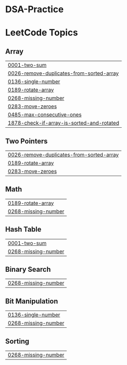 # DSA-Practice
<!---LeetCode Topics Start-->
# LeetCode Topics
## Array
|  |
| ------- |
| [0001-two-sum](https://github.com/jayalakshmi1225/DSA-Practice/tree/master/0001-two-sum) |
| [0026-remove-duplicates-from-sorted-array](https://github.com/jayalakshmi1225/DSA-Practice/tree/master/0026-remove-duplicates-from-sorted-array) |
| [0136-single-number](https://github.com/jayalakshmi1225/DSA-Practice/tree/master/0136-single-number) |
| [0189-rotate-array](https://github.com/jayalakshmi1225/DSA-Practice/tree/master/0189-rotate-array) |
| [0268-missing-number](https://github.com/jayalakshmi1225/DSA-Practice/tree/master/0268-missing-number) |
| [0283-move-zeroes](https://github.com/jayalakshmi1225/DSA-Practice/tree/master/0283-move-zeroes) |
| [0485-max-consecutive-ones](https://github.com/jayalakshmi1225/DSA-Practice/tree/master/0485-max-consecutive-ones) |
| [1878-check-if-array-is-sorted-and-rotated](https://github.com/jayalakshmi1225/DSA-Practice/tree/master/1878-check-if-array-is-sorted-and-rotated) |
## Two Pointers
|  |
| ------- |
| [0026-remove-duplicates-from-sorted-array](https://github.com/jayalakshmi1225/DSA-Practice/tree/master/0026-remove-duplicates-from-sorted-array) |
| [0189-rotate-array](https://github.com/jayalakshmi1225/DSA-Practice/tree/master/0189-rotate-array) |
| [0283-move-zeroes](https://github.com/jayalakshmi1225/DSA-Practice/tree/master/0283-move-zeroes) |
## Math
|  |
| ------- |
| [0189-rotate-array](https://github.com/jayalakshmi1225/DSA-Practice/tree/master/0189-rotate-array) |
| [0268-missing-number](https://github.com/jayalakshmi1225/DSA-Practice/tree/master/0268-missing-number) |
## Hash Table
|  |
| ------- |
| [0001-two-sum](https://github.com/jayalakshmi1225/DSA-Practice/tree/master/0001-two-sum) |
| [0268-missing-number](https://github.com/jayalakshmi1225/DSA-Practice/tree/master/0268-missing-number) |
## Binary Search
|  |
| ------- |
| [0268-missing-number](https://github.com/jayalakshmi1225/DSA-Practice/tree/master/0268-missing-number) |
## Bit Manipulation
|  |
| ------- |
| [0136-single-number](https://github.com/jayalakshmi1225/DSA-Practice/tree/master/0136-single-number) |
| [0268-missing-number](https://github.com/jayalakshmi1225/DSA-Practice/tree/master/0268-missing-number) |
## Sorting
|  |
| ------- |
| [0268-missing-number](https://github.com/jayalakshmi1225/DSA-Practice/tree/master/0268-missing-number) |
<!---LeetCode Topics End-->